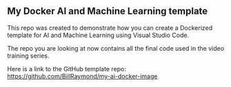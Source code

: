 ## My Docker AI and Machine Learning template

This repo was created to demonstrate how you can create a Dockerized template for AI and Machine Learning using Visual Studio Code.

The repo you are looking at now contains all the final code used in the video training series.

Here is a link to the GitHub template repo:
https://github.com/BillRaymond/my-ai-docker-image


